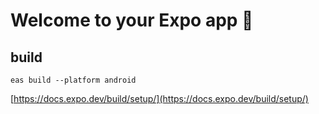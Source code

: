 # Welcome to your Expo app 👋

## build

```
eas build --platform android
```

[https://docs.expo.dev/build/setup/](https://docs.expo.dev/build/setup/)
